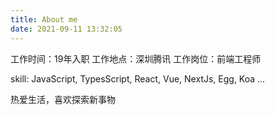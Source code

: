 ```yaml
---
title: About me
date: 2021-09-11 13:32:05
---
```

工作时间：19年入职
工作地点：深圳腾讯
工作岗位：前端工程师

skill: JavaScript, TypesScript, React, Vue, NextJs, Egg, Koa ...

热爱生活，喜欢探索新事物
